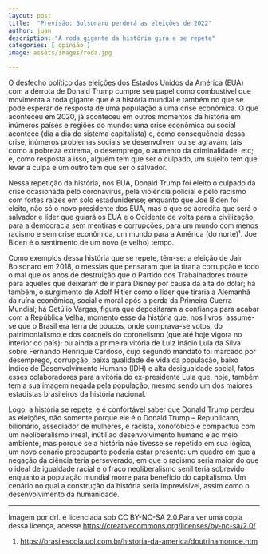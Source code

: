```yaml
---
layout: post
title:  "Previsão: Bolsonaro perderá as eleições de 2022"
author: juan
description: "A roda gigante da história gira e se repete"
categories: [ opinião ]
image: assets/images/roda.jpg

---
```

O desfecho político das eleições dos Estados Unidos da América (EUA) com a derrota de Donald Trump cumpre seu papel como combustível que movimenta a roda gigante que é a história mundial e também no que se pode esperar de resposta de uma população à uma crise econômica. O que aconteceu em 2020, já aconteceu em outros momentos da história em inúmeros países e regiões do mundo: uma crise econômica ou social acontece (dia a dia do sistema capitalista) e, como consequência dessa crise, inúmeros problemas sociais se desenvolvem ou se agravam, tais como a pobreza extrema, o desemprego, o aumento da criminalidade, etc; e, como resposta a isso, alguém tem que ser o culpado, um sujeito tem que levar a culpa e um outro tem que ser o salvador.

Nessa repetição da história, nos EUA, Donald Trump foi eleito o culpado da crise ocasionada pelo coronavírus, pela violência policial e pelo racismo com fortes raízes em solo estadunidense; enquanto que Joe Biden foi eleito, não só o novo presidente dos EUA, mas o que se acredita que será o salvador e líder que guiará os EUA e o Ocidente de volta para a civilização, para a democracia sem mentiras e corrupções, para um mundo com menos racismo e sem crise econômica, um mundo para a América (do norte)¹. Joe Biden é o sentimento de um novo (e velho) tempo.

Como exemplos dessa história que se repete, têm-se: a eleição de Jair Bolsonaro em 2018, o messias que pensaram que ia tirar a corrupção e todo o mal que os anos de destruição que o Partido dos Trabalhadores trouxe para aqueles que deixaram de ir para Disney por causa da alta do dólar; há também, o surgimento de Adolf Hitler como o líder que tiraria a Alemanhã da ruína econômica, social e moral após a perda da Primeira Guerra Mundial; há Getúlio Vargas, figura que depositaram a confiança para acabar com a República Velha, momento esse da história que, nos livros, assume-se que o Brasil era terra de poucos, onde comprava-se votos, do patrimonialismo e dos coroneis do coronelismo (que até hoje vigora no interior do país); ou ainda a primeira vitória de Luiz Inácio Lula da Silva sobre Fernando Henrique Cardoso, cujo segundo mandato foi marcado por desemprego, corrupção, baixa qualidade de vida da população, baixo Índice de Desenvolvimento Humano (IDH) e alta desigualdade social, fatos esses colaboradores para a vitória do ex-presidente Lula que, hoje, também tem a sua imagem negada pela população, mesmo sendo um dos maiores estadistas brasileiros da história nacional.

Logo, a história se repete, e é confortável saber que Donald Trump perdeu as eleições, não somente porque ele é o Donald Trump – Republicano, bilionário, assediador de mulheres, é racista, xonofóbico e compactua com um neoliberalismo irreal, inútil ao desenvolvimento humano e ao meio ambiente, mas porque se a história não tivesse se repetido em sua lógica, um novo cenário preocupante poderia estar presente: um quadro em que a negação da ciência teria perseverado, em que o racismo seria maior do que o ideal de igualdade racial e o fraco neoliberalismo senil teria sobrevido enquanto a população mundial morre para benefício do capitalismo. Um cenário no qual a construção da história seria imprevisível, assim como o desenvolvimento da humanidade.


---
Imagem por drl. é licenciada sob CC BY-NC-SA 2.0.Para ver uma cópia dessa licença, acesse https://creativecommons.org/licenses/by-nc-sa/2.0/

1. https://brasilescola.uol.com.br/historia-da-america/doutrinamonroe.htm
